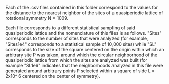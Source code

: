 Each of the .csv files contained in this folder correspond to the values ​​for the distance to the nearest neighbor of the sites of a quasiperiodic lattice of rotational symmetry N = 1009.

Each file corresponds to a different statistical sampling of said quasiperiodic lattice and the nomenclature of this files is as follows. "Sites" corresponds to the number of sites that were analyzed (for example, "Sites1e4" corresponds to a statistical sample of 10,000 sites) while "SL" corresponds to the size of the square centered on the origin within which an arbitrary site P was taken, around which the circular neighborhood of the quasiperiodic lattice from which the sites are analyzed was built (for example "SL1e6" indicates that the neighborhoods analyzed in this file were generated around arbitrary points P selected within a square of side L = 2x10^ 6 centered on the center of symmetry).
